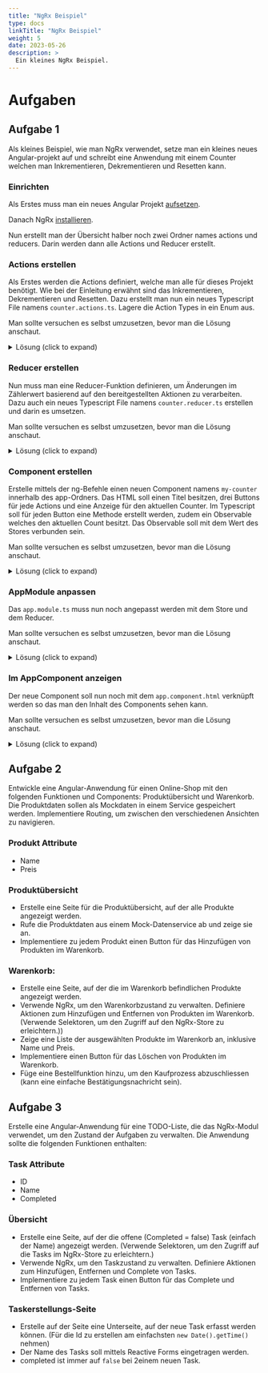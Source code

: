 ```yaml
---
title: "NgRx Beispiel"
type: docs
linkTitle: "NgRx Beispiel"
weight: 5
date: 2023-05-26
description: >
  Ein kleines NgRx Beispiel.
---
```

# Aufgaben
## Aufgabe 1
Als kleines Beispiel, wie man NgRx verwendet, setze man ein kleines neues Angular-projekt auf und schreibt eine Anwendung mit einem Counter welchen man Inkrementieren, Dekrementieren und Resetten kann.

### Einrichten
Als Erstes muss man ein neues Angular Projekt [aufsetzen](../../../../docs/web/angular/03_1_ts_einführung_angular#angular-projekt-aufsetzen).

Danach NgRx [installieren](../../../../docs/web/angular/08_1_ts_ngrx#installation).

Nun erstellt man der Übersicht halber noch zwei Ordner names actions und reducers. Darin werden dann alle Actions und Reducer erstellt.

### Actions erstellen
Als Erstes werden die Actions definiert, welche man alle für dieses Projekt benötigt. Wie bei der Einleitung erwähnt sind das Inkrementieren, Dekrementieren und Resetten. Dazu erstellt man nun ein neues Typescript File namens `counter.actions.ts`.
Lagere die Action Types in ein Enum aus.

Man sollte versuchen es selbst umzusetzen, bevor man die Lösung anschaut.

<details>
<summary>Lösung (click to expand)</summary>

```typescript
export enum ActionTypes {
    INCREMENT = '[Counter Component] Increment',
    DECREMENT = '[Counter Component] Decrement', 
    RESET= '[Counter Component] Reset'
}
```
```typescript
import { createAction } from '@ngrx/store';

export const increment = createAction(ActionTypes.INCREMENT);
export const decrement = createAction(ActionTypes.DECREMENT);
export const reset = createAction(ActionTypes.RESET);
```
</details>

### Reducer erstellen
Nun muss man eine Reducer-Funktion definieren, um Änderungen im Zählerwert basierend auf den bereitgestellten Aktionen zu verarbeiten. Dazu auch ein neues Typescript File namens `counter.reducer.ts` erstellen und darin es umsetzen.

Man sollte versuchen es selbst umzusetzen, bevor man die Lösung anschaut.

<details>
<summary>Lösung (click to expand)</summary>

```typescript
import { createReducer, on } from '@ngrx/store';
import { increment, decrement, reset } from './counter.actions';

export const initialState = 0;

export const counterReducer = createReducer(
    initialState,
    on(increment, (state) => state + 1),
    on(decrement, (state) => state - 1),
    on(reset, (state) => 0)
);
```
</details>

### Component erstellen
Erstelle mittels der ng-Befehle einen neuen Component namens `my-counter` innerhalb des app-Ordners. Das HTML soll einen Titel besitzen, drei Buttons für jede Actions und eine Anzeige für den aktuellen Counter.
Im Typescript soll für jeden Button eine Methode erstellt werden, zudem ein Observable welches den aktuellen Count besitzt. Das Observable soll mit dem Wert des Stores verbunden sein.

Man sollte versuchen es selbst umzusetzen, bevor man die Lösung anschaut.

<details>
<summary>Lösung (click to expand)</summary>

```typescript
import { Component } from '@angular/core';
import { Store } from '@ngrx/store';
import { Observable } from 'rxjs';
import { increment, decrement, reset } from '../counter.actions';

@Component({
    selector: 'app-my-counter',
    templateUrl: './my-counter.component.html',
})
export class MyCounterComponent {
    count$: Observable<number>;

    constructor(private store: Store<{ count: number }>) {
        this.count$ = store.select('count');
    }

    increment() {
        this.store.dispatch(increment());
    }

    decrement() {
        this.store.dispatch(decrement());
    }

    reset() {
        this.store.dispatch(reset());
    }
}
```
```html
<button (click)="increment()">Increment</button>

<div>Current Count: {{ count$ | async }}</div>

<button (click)="decrement()">Decrement</button>

<button (click)="reset()">Reset Counter</button>

```
</details>

### AppModule anpassen
Das `app.module.ts` muss nun noch angepasst werden mit dem Store und dem Reducer.

Man sollte versuchen es selbst umzusetzen, bevor man die Lösung anschaut.

<details>
<summary>Lösung (click to expand)</summary>

```typescript
import { BrowserModule } from '@angular/platform-browser';
import { NgModule } from '@angular/core';

import { AppComponent } from './app.component';

import { StoreModule } from '@ngrx/store';
import { counterReducer } from './counter.reducer';
import { MyCounterComponent } from './my-counter/my-counter.component';

@NgModule({
    declarations: [AppComponent, MyCounterComponent],
    imports: [BrowserModule, StoreModule.forRoot({ count: counterReducer })],
    providers: [],
    bootstrap: [AppComponent],
})
export class AppModule {}
```
</details>

### Im AppComponent anzeigen 
Der neue Component soll nun noch mit dem `app.component.html` verknüpft werden so das man den Inhalt des Components sehen kann.

Man sollte versuchen es selbst umzusetzen, bevor man die Lösung anschaut.

<details>
<summary>Lösung (click to expand)</summary>

```html
<h1>NgRx Tutorial</h1>

<app-my-counter></app-my-counter>
```
</details>

## Aufgabe 2
Entwickle eine Angular-Anwendung für einen Online-Shop mit den folgenden Funktionen und Components: Produktübersicht und Warenkorb. Die Produktdaten sollen als Mockdaten in einem Service gespeichert werden. Implementiere Routing, um zwischen den verschiedenen Ansichten zu navigieren.

### Produkt Attribute
* Name
* Preis

### Produktübersicht
* Erstelle eine Seite für die Produktübersicht, auf der alle Produkte angezeigt werden.
* Rufe die Produktdaten aus einem Mock-Datenservice ab und zeige sie an.
* Implementiere zu jedem Produkt einen Button für das Hinzufügen von Produkten im Warenkorb.

### Warenkorb:
* Erstelle eine Seite, auf der die im Warenkorb befindlichen Produkte angezeigt werden.
* Verwende NgRx, um den Warenkorbzustand zu verwalten. Definiere Aktionen zum Hinzufügen und Entfernen von Produkten im Warenkorb. (Verwende Selektoren, um den Zugriff auf den NgRx-Store zu erleichtern.))
* Zeige eine Liste der ausgewählten Produkte im Warenkorb an, inklusive Name und Preis.
* Implementiere einen Button für das Löschen von Produkten im Warenkorb.
* Füge eine Bestellfunktion hinzu, um den Kaufprozess abzuschliessen (kann eine einfache Bestätigungsnachricht sein).

## Aufgabe 3
Erstelle eine Angular-Anwendung für eine TODO-Liste, die das NgRx-Modul verwendet, um den Zustand der Aufgaben zu verwalten. Die Anwendung sollte die folgenden Funktionen enthalten:

### Task Attribute
* ID
* Name
* Completed

### Übersicht
* Erstelle eine Seite, auf der die offene (Completed = false) Task (einfach der Name) angezeigt werden. (Verwende Selektoren, um den Zugriff auf die Tasks im NgRx-Store zu erleichtern.)
* Verwende NgRx, um den Taskzustand zu verwalten. Definiere Aktionen zum Hinzufügen, Entfernen und Complete von Tasks.
* Implementiere zu jedem Task einen Button für das Complete und Entfernen von Tasks.

### Taskerstellungs-Seite
* Erstelle auf der Seite eine Unterseite, auf der neue Task erfasst werden können. (Für die Id zu erstellen am einfachsten `new Date().getTime()` nehmen)
* Der Name des Tasks soll mittels Reactive Forms eingetragen werden.
* completed ist immer auf `false` bei 2einem neuen Task.

